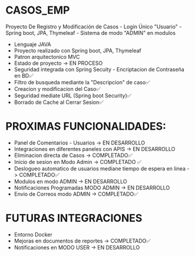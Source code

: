 # CASOS_EMP
Proyecto De Registro y Modificación de Casos - Login Único "Usuario" - Spring boot, JPA, Thymeleaf - Sistema de modo "ADMIN" en modulos

- Lenguaje JAVA
- Proyecto realizado con Spring boot, JPA, Thymeleaf
- Patron arquitectonico MVC
- Estado de proyecto -> EN PROCESO
- Seguridad integrada con Spring Secuity - Encriptacion de Contraseña en BD✅
- Filtro de busqueda mediante la "Descripcion" de caso✅
- Creacion y modificacion del Caso✅
- Seguridad mediate URL (Spring boot Security)✅
- Borrado de Cache al Cerrar Sesion✅


# PROXIMAS FUNCIONALIDADES:
- Panel de Comentarios - Usuarios -> EN DESARROLLO
- Integraciones en diferentes paneles con APIS -> EN DESARROLLO
- Eliminacion directa de Casos -> COMPLETADO✅
- Inicio de sesion en Modo Admin -> COMPLETADO ✅
- Deslogueo automatico de usuarios mediane tiempo de espera en linea -> COMPLETADO✅
- Modulos en modo ADMIN -> EN DESARROLLO
- Notificaciones Programadas MODO ADMIN -> EN DESARROLLO
- Envio de Correos modo ADMIN -> COMPLETADO✅

# FUTURAS INTEGRACIONES
- Entorno Docker
- Mejoras en documentos de reportes -> COMPLETADO✅
- Notificaciones en MODO USER -> EN DESARROLLO
